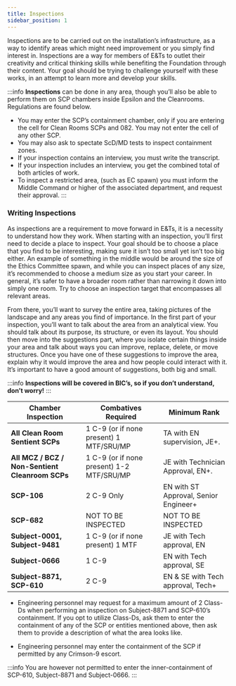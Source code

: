 ```yaml
---
title: Inspections
sidebar_position: 1
---
```


Inspections are to be carried out on the installation’s infrastructure, as a way to identify areas which might need improvement or you simply find interest in. Inspections are a way for members of E&Ts to outlet their creativity and critical thinking skills while benefiting the Foundation through their content. Your goal should be trying to challenge yourself with these works, in an attempt to learn more and develop your skills.

:::info
**Inspections** can be done in any area, though you’ll also be able to perform them on SCP chambers inside Epsilon and the Cleanrooms. Regulations are found below. 

- You may enter the SCP’s containment chamber, only if you are entering the cell for Clean Rooms SCPs and 082. You may not enter the cell of any other SCP.
- You may also ask to spectate ScD/MD tests to inspect containment zones.
- If your inspection contains an interview, you must write the transcript. 
- If your inspection includes an interview, you get the combined total of both articles of work.
- To inspect a restricted area, (such as EC spawn) you must inform the Middle Command or higher of the associated department, and request their approval.
:::

### Writing Inspections

As inspections are a requirement to move forward in E&Ts, it is a necessity to understand how they work. When starting with an inspection, you’ll first need to decide a place to inspect. Your goal should be to choose a place that you find to be interesting, making sure it isn’t too small yet isn’t too big either. An example of something in the middle would be around the size of the Ethics Committee spawn, and while you can inspect places of any size, it’s recommended to choose a medium size as you start your career. In general, it’s safer to have a broader room rather than narrowing it down into simply one room. Try to choose an inspection target that encompasses all relevant areas. 

From there, you’ll want to survey the entire area, taking pictures of the landscape and any areas you find of importance. In the first part of your inspection, you’ll want to talk about the area from an analytical view. You should talk about its purpose, its structure, or even its layout. You should then move into the suggestions part, where you isolate certain things inside your area and talk about ways you can improve, replace, delete, or move structures. Once you have one of these suggestions to improve the area, explain why it would improve the area and how people could interact with it. It’s important to have a good amount of suggestions, both big and small.

:::info
**Inspections will be covered in BIC’s, so if you don’t understand, don’t worry!**
:::

|  Chamber Inspection       | Combatives Required      | Minimum Rank                                                                                                                                                                                                                                                                                                                                                                                                                                                                                                                                                                                                                                   |
| ------------------------ | ------------------------ | ---------------------------------------------------------------------------------------------------------------------------------------------------------------------------------------------------------------------------------------------------------------------------------------------------------------------------------------------------------------------------------------------------------------------------------------------------------------------------------------------------------------------------------------------------------------------------------------------------------------------------------------- |
| **All Clean Room Sentient SCPs** | 1 C-9 (or if none present) 1 MTF/SRU/MP | TA with EN supervision, JE+. |                                                                                                                                                                                                                                                                                             |
| **All MCZ / BCZ / Non-Sentient Cleanroom SCPs** | 1 C-9 (or if none present) 1-2 MTF/SRU/MP | JE with Technician Approval, EN+. |                                                                                                                                                                                                                                                                   
| **SCP-106**                      | 2 C-9 Only                              | EN with ST Approval, Senior Engineer+ |                                                                                                                                                                                                                                                                  
| **SCP-682**                      | NOT TO BE INSPECTED                     | NOT TO BE INSPECTED |                                                                                                                                                                                                                                                                  
| **Subject-0001, Subject-9481**   | 1 C-9 (or if none present) 1 MTF        | JE with Tech approval, EN  |                                                                                                                                                                                                                                                                  
| **Subject-0666**                 | 1 C-9                                   | EN with Tech approval, SE |                                                                                                                                                                                                                                                                 
| **Subject-8871, SCP-610**        | 2 C-9                                   | EN & SE with Tech approval, Tech+

- Engineering personnel may request for a maximum amount of 2 Class-Ds when performing an inspection on Subject-8871 and SCP-610’s containment. If you opt to utilize Class-Ds, ask them to enter the containment of any of the SCP or entities mentioned above, then ask them to provide a description of what the area looks like.

- Engineering personnel may enter the containment of the SCP if permitted by any Crimson-9 escort.

:::info
You are however not permitted to enter the inner-containment of SCP-610, Subject-8871 and Subject-0666.
:::